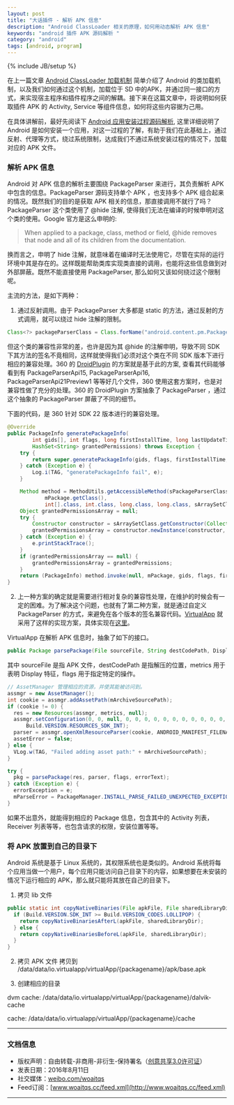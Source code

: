 ```yaml
---
layout: post
title: "大话插件 - 解析 APK 信息"
description: "Android ClassLoader 相关的原理，如何用动态解析 APK 信息"
keywords: "android 插件 APK 源码解析 "
category: "android"
tags: [android, program]
---
```

{% include JB/setup %}

在上一篇文章 [Android ClassLoader 加载机制](http://www.woaitqs.cc/android/2016/07/26/android-plugin-dynamic-load-classes.html) 简单介绍了 Android 的类加载机制，以及我们如何通过这个机制，加载位于 SD 中的APK，并通过同一接口的方式，来实现宿主程序和插件程序之间的解耦。接下来在这篇文章中，将说明如何获取插件 APK 的 Activity, Service 等组件信息，如何将这些内容据为己用。

在具体讲解前，最好先阅读下 [Android 应用安装过程源码解析](http://www.woaitqs.cc/android/2016/07/28/android-plugin-get-apk-info.html), 这里详细说明了 Android 是如何安装一个应用，对这一过程的了解，有助于我们在此基础上，通过反射、代理等方式，绕过系统限制，达成我们不通过系统安装过程的情况下，加载对应的 APK 文件。

### 解析 APK 信息

Android 对 APK 信息的解析主要围绕 PackageParser 来进行，其负责解析 APK 中包含的信息。PackageParser 源码支持单个 APK ，也支持多个 APK 组合起来的情况。既然我们的目的是获取 APK 相关的信息，那直接调用不就行了吗？PackageParser 这个类使用了 @hide 注解, 使得我们无法在编译的时候申明对这个类的使用。Google 官方是这么申明的:

> When applied to a package, class, method or field, @hide removes that node and all of its children from the documentation.

换而言之，申明了 hide 注解，就意味着在编译时无法使用它，尽管在实际的运行环境中其是存在的。这样既能帮助类库实现类直接的调用，也能将这些信息做到对外部屏蔽。既然不能直接使用 PackageParser, 那么如何又该如何绕过这个限制呢。

主流的方法，是如下两种：

1. 通过反射调用。由于 PackageParser 大多都是 static 的方法，通过反射的方式调用，就可以绕过 hide 注解的限制。

```java
Class<?> packageParserClass = Class.forName("android.content.pm.PackageParser")
```

但这个类的兼容性非常的差，也许是因为其 @hide 的注解申明，导致不同 SDK 下其方法的签名不竟相同，这样就使得我们必须对这个类在不同 SDK 版本下进行相应的兼容处理。360 的 [DroidPlugin](https://github.com/DroidPluginTeam/DroidPlugin) 的方案就是基于此的方案, 查看其代码能够看到有 PackageParserApi15, PackageParserApi16, PackageParserApi21Preview1 等等好几个文件，360 使用这套方案时，也是对兼容性做了充分的处理。360 的 DroidPlugin 方案抽象了 PackageParser ，通过这个抽象的 PackageParser 屏蔽了不同的细节。

下面的代码，是 360 针对 SDK 22 版本进行的兼容处理。

```java
@Override
public PackageInfo generatePackageInfo(
        int gids[], int flags, long firstInstallTime, long lastUpdateTime,
        HashSet<String> grantedPermissions) throws Exception {
    try {
        return super.generatePackageInfo(gids, flags, firstInstallTime, lastUpdateTime, grantedPermissions);
    } catch (Exception e) {
        Log.i(TAG, "generatePackageInfo fail", e);
    }

    Method method = MethodUtils.getAccessibleMethod(sPackageParserClass, "generatePackageInfo",
            mPackage.getClass(),
            int[].class, int.class, long.class, long.class, sArraySetClass, sPackageUserStateClass, int.class);
    Object grantedPermissionsArray = null;
    try {
        Constructor constructor = sArraySetClass.getConstructor(Collection.class);
        grantedPermissionsArray = constructor.newInstance(constructor, grantedPermissions);
    } catch (Exception e) {
        e.printStackTrace();
    }
    if (grantedPermissionsArray == null) {
        grantedPermissionsArray = grantedPermissions;
    }
    return (PackageInfo) method.invoke(null, mPackage, gids, flags, firstInstallTime, lastUpdateTime, grantedPermissionsArray, mDefaultPackageUserState, mUserId);
}
```

2. 上一种方案的确定就是需要进行相对复杂的兼容性处理，在维护的时候会有一定的困难。为了解决这个问题，也就有了第二种方案，就是通过自定义 PackageParser 的方式，来避免在各个版本的签名兼容代码。[VirtualApp](https://github.com/asLody/VirtualApp) 就采用了这样的实现方案，具体实现在[这里](https://github.com/asLody/VirtualApp/blob/master/VirtualApp/lib/src/main/java/com/lody/virtual/service/pm/PackageParser.java)。

VirtualApp 在解析 APK 信息时，抽象了如下的接口。

```java
public Package parsePackage(File sourceFile, String destCodePath, DisplayMetrics metrics, int flags)
```

其中 sourceFile 是指 APK 文件，destCodePath 是指解压的位置，metrics 用于表明 Display 特征，flags 用于指定特定的操作。

```java
// AssetManager 管理相应的资源，并使其能被访问到。
assmgr = new AssetManager();
int cookie = assmgr.addAssetPath(mArchiveSourcePath);
if (cookie != 0) {
  res = new Resources(assmgr, metrics, null);
  assmgr.setConfiguration(0, 0, null, 0, 0, 0, 0, 0, 0, 0, 0, 0, 0, 0, 0, 0,
      Build.VERSION.RESOURCES_SDK_INT);
  parser = assmgr.openXmlResourceParser(cookie, ANDROID_MANIFEST_FILENAME);
  assetError = false;
} else {
  VLog.w(TAG, "Failed adding asset path:" + mArchiveSourcePath);
}
```

```java
try {
  pkg = parsePackage(res, parser, flags, errorText);
} catch (Exception e) {
  errorException = e;
  mParseError = PackageManager.INSTALL_PARSE_FAILED_UNEXPECTED_EXCEPTION;
}
```

如果不出意外，就能得到相应的 Package 信息，包含其中的 Activity 列表，Receiver 列表等等，也包含请求的权限，安装位置等等。

### 将 APK 放置到自己的目录下

Android 系统是基于 Linux 系统的，其权限系统也是类似的。Android 系统将每个应用当做一个用户，每个应用只能访问自己目录下的内容，如果想要在未安装的情况下运行相应的 APK，那么就只能将其放在自己的目录下。

1. 拷贝 lib 文件

```java
public static int copyNativeBinaries(File apkFile, File sharedLibraryDir) {
  if (Build.VERSION.SDK_INT >= Build.VERSION_CODES.LOLLIPOP) {
    return copyNativeBinariesAfterL(apkFile, sharedLibraryDir);
  } else {
    return copyNativeBinariesBeforeL(apkFile, sharedLibraryDir);
  }
}
```

2. 拷贝 APK 文件
拷贝到 /data/data/io.virtualapp/virtualApp/{packagename}/apk/base.apk

3. 创建相应的目录

dvm cache: /data/data/io.virtualapp/virtualApp/{packagename}/dalvik-cache

cache: /data/data/io.virtualapp/virtualApp/{packagename}/cache

------------------------

### 文档信息
* 版权声明：自由转载-非商用-非衍生-保持署名（[创意共享3.0许可证](http://creativecommons.org/licenses/by-nc-nd/3.0/deed.zh)）
* 发表日期：2016年8月11日
* 社交媒体：[weibo.com/woaitqs](http://weibo.com/woaitqs)
* Feed订阅：[www.woaitqs.cc/feed.xml](http://www.woaitqs.cc/feed.xml)

------------------------
